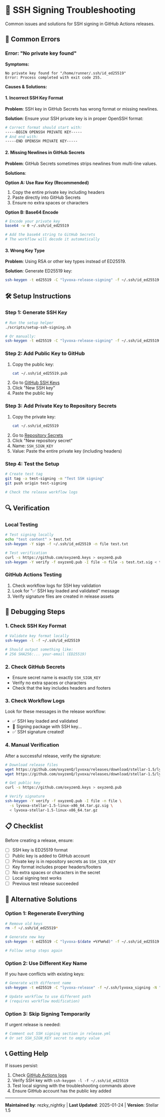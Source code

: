 # 🔧 SSH Signing Troubleshooting

Common issues and solutions for SSH signing in GitHub Actions releases.

## 🚨 Common Errors

### Error: "No private key found"

**Symptoms:**
```
No private key found for "/home/runner/.ssh/id_ed25519"
Error: Process completed with exit code 255.
```

**Causes & Solutions:**

#### 1. Incorrect SSH Key Format
**Problem**: SSH key in GitHub Secrets has wrong format or missing newlines.

**Solution**: Ensure your SSH private key is in proper OpenSSH format:
```bash
# Correct format should start with:
-----BEGIN OPENSSH PRIVATE KEY-----
# And end with:
-----END OPENSSH PRIVATE KEY-----
```

#### 2. Missing Newlines in GitHub Secrets
**Problem**: GitHub Secrets sometimes strips newlines from multi-line values.

**Solutions**:

**Option A: Use Raw Key (Recommended)**
1. Copy the entire private key including headers
2. Paste directly into GitHub Secrets
3. Ensure no extra spaces or characters

**Option B: Base64 Encode**
```bash
# Encode your private key
base64 -w 0 ~/.ssh/id_ed25519

# Add the base64 string to GitHub Secrets
# The workflow will decode it automatically
```

#### 3. Wrong Key Type
**Problem**: Using RSA or other key types instead of ED25519.

**Solution**: Generate ED25519 key:
```bash
ssh-keygen -t ed25519 -C "lyvoxa-release-signing" -f ~/.ssh/id_ed25519 -N ""
```

## 🛠️ Setup Instructions

### Step 1: Generate SSH Key
```bash
# Run the setup helper
./scripts/setup-ssh-signing.sh

# Or manually:
ssh-keygen -t ed25519 -C "lyvoxa-release-signing" -f ~/.ssh/id_ed25519 -N ""
```

### Step 2: Add Public Key to GitHub
1. Copy the public key:
   ```bash
   cat ~/.ssh/id_ed25519.pub
   ```
2. Go to [GitHub SSH Keys](https://github.com/settings/keys)
3. Click "New SSH key"
4. Paste the public key

### Step 3: Add Private Key to Repository Secrets
1. Copy the private key:
   ```bash
   cat ~/.ssh/id_ed25519
   ```
2. Go to [Repository Secrets](https://github.com/oxyzenQ/lyvoxa/settings/secrets/actions)
3. Click "New repository secret"
4. Name: `SSH_SIGN_KEY`
5. Value: Paste the entire private key (including headers)

### Step 4: Test the Setup
```bash
# Create test tag
git tag -a test-signing -m "Test SSH signing"
git push origin test-signing

# Check the release workflow logs
```

## 🔍 Verification

### Local Testing
```bash
# Test signing locally
echo "test content" > test.txt
ssh-keygen -Y sign -f ~/.ssh/id_ed25519 -n file test.txt

# Test verification
curl -s https://github.com/oxyzenQ.keys > oxyzenQ.pub
ssh-keygen -Y verify -f oxyzenQ.pub -I file -n file -s test.txt.sig < test.txt
```

### GitHub Actions Testing
1. Check workflow logs for SSH key validation
2. Look for "✅ SSH key loaded and validated" message
3. Verify signature files are created in release assets

## 🐛 Debugging Steps

### 1. Check SSH Key Format
```bash
# Validate key format locally
ssh-keygen -l -f ~/.ssh/id_ed25519

# Should output something like:
# 256 SHA256:... your-email (ED25519)
```

### 2. Check GitHub Secrets
- Ensure secret name is exactly `SSH_SIGN_KEY`
- Verify no extra spaces or characters
- Check that the key includes headers and footers

### 3. Check Workflow Logs
Look for these messages in the release workflow:
- ✅ SSH key loaded and validated
- 🔑 Signing package with SSH key...
- ✅ SSH signature created!

### 4. Manual Verification
After a successful release, verify the signature:
```bash
# Download release files
wget https://github.com/oxyzenQ/lyvoxa/releases/download/stellar-1.5/lyvoxa-stellar-1.5-linux-x86_64.tar.gz
wget https://github.com/oxyzenQ/lyvoxa/releases/download/stellar-1.5/lyvoxa-stellar-1.5-linux-x86_64.tar.gz.sig

# Get public key
curl -s https://github.com/oxyzenQ.keys > oxyzenQ.pub

# Verify signature
ssh-keygen -Y verify -f oxyzenQ.pub -I file -n file \
  -s lyvoxa-stellar-1.5-linux-x86_64.tar.gz.sig \
  < lyvoxa-stellar-1.5-linux-x86_64.tar.gz
```

## 📋 Checklist

Before creating a release, ensure:

- [ ] SSH key is ED25519 format
- [ ] Public key is added to GitHub account
- [ ] Private key is in repository secrets as `SSH_SIGN_KEY`
- [ ] Key format includes proper headers/footers
- [ ] No extra spaces or characters in the secret
- [ ] Local signing test works
- [ ] Previous test release succeeded

## 🔧 Alternative Solutions

### Option 1: Regenerate Everything
```bash
# Remove old keys
rm -f ~/.ssh/id_ed25519*

# Generate new key
ssh-keygen -t ed25519 -C "lyvoxa-$(date +%Y%m%d)" -f ~/.ssh/id_ed25519 -N ""

# Follow setup steps again
```

### Option 2: Use Different Key Name
If you have conflicts with existing keys:
```bash
# Generate with different name
ssh-keygen -t ed25519 -C "lyvoxa-release" -f ~/.ssh/lyvoxa_signing -N ""

# Update workflow to use different path
# (requires workflow modification)
```

### Option 3: Skip Signing Temporarily
If urgent release is needed:
```bash
# Comment out SSH signing section in release.yml
# Or set SSH_SIGN_KEY secret to empty value
```

## 📞 Getting Help

If issues persist:

1. Check [GitHub Actions logs](https://github.com/oxyzenQ/lyvoxa/actions)
2. Verify SSH key with `ssh-keygen -l -f ~/.ssh/id_ed25519`
3. Test local signing with the troubleshooting commands above
4. Ensure GitHub account has the public key added

---

**Maintained by**: rezky_nightky | **Last Updated**: 2025-01-24 | **Version**: Stellar 1.5
